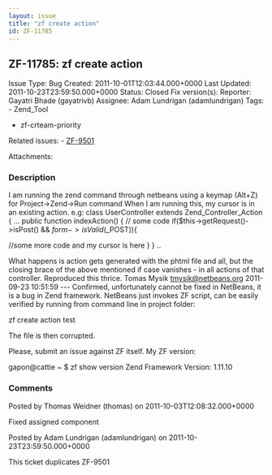 ```yaml
---
layout: issue
title: "zf create action"
id: ZF-11785
---
```


ZF-11785: zf create action 
---------------------------

 Issue Type: Bug Created: 2011-10-01T12:03:44.000+0000 Last Updated: 2011-10-23T23:59:50.000+0000 Status: Closed Fix version(s): 
 Reporter:  Gayatri Bhade (gayatrivb)  Assignee:  Adam Lundrigan (adamlundrigan)  Tags: - Zend\_Tool
- zf-crteam-priority
 
 Related issues: - [ZF-9501](/issues/browse/ZF-9501)
 
 Attachments: 
### Description

I am running the zend command through netbeans using a keymap (Alt+Z) for Project->Zend->Run command When I am running this, my cursor is in an existing action. e.g: class UserController extends Zend\_Controller\_Action { ... public function indexAction() { // some code if($this->getRequest()- >isPost() && $form - >isValid($\_POST)){

//some more code and my cursor is here } } ..

What happens is action gets generated with the phtml file and all, but the closing brace of the above mentioned if case vanishes - in all actions of that controller. Reproduced this thrice. Tomas Mysik [tmysik@netbeans.org](mailto:tmysik@netbeans.org) 2011-09-23 10:51:59 --- Confirmed, unfortunately cannot be fixed in NetBeans, it is a bug in Zend framework. NetBeans just invokes ZF script, can be easily verified by running from command line in project folder:

zf create action test

The file is then corrupted.

Please, submit an issue against ZF itself. My ZF version:

gapon@cattie ~ $ zf show version Zend Framework Version: 1.11.10

 

 

### Comments

Posted by Thomas Weidner (thomas) on 2011-10-03T12:08:32.000+0000

Fixed assigned component

 

 

Posted by Adam Lundrigan (adamlundrigan) on 2011-10-23T23:59:50.000+0000

This ticket duplicates ZF-9501

 

 
